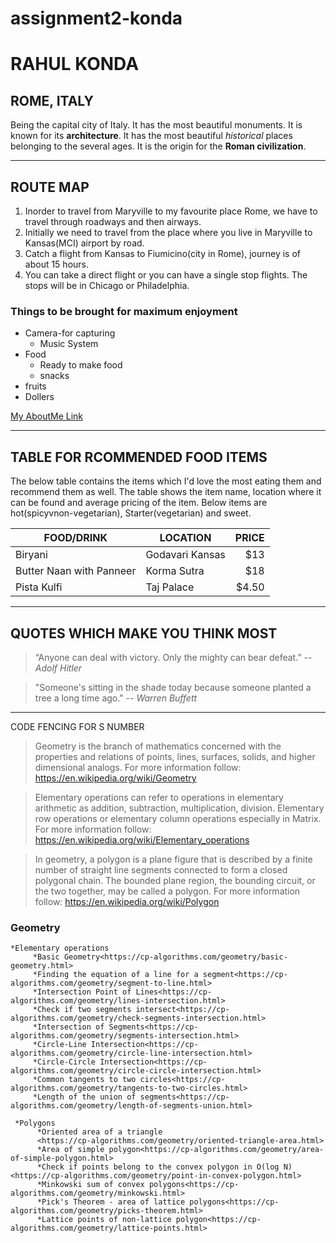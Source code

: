 # assignment2-konda
# RAHUL KONDA
## ROME, ITALY

 Being the capital city of Italy. It has the most beautiful monuments. It is known for its **architecture**. It has the most beautiful *historical* places belonging to the several ages. It is the origin for the **Roman civilization**.

 ---
## ROUTE MAP
1. Inorder to travel from Maryville to my favourite place Rome, we have to travel through roadways and then airways.
2. Initially we need to travel from the place where you live in Maryville to Kansas(MCI) airport by road.
3. Catch a flight from Kansas to Fiumicino(city in Rome), journey is of about 15 hours.
4. You can take a direct flight or you can have a single stop flights. The stops will be in Chicago or Philadelphia.

### Things to be brought for maximum enjoyment
* Camera-for capturing
    * Music System
* Food
    * Ready to make food
    * snacks
* fruits
* Dollers


[My AboutMe Link](https://github.com/rahulkonda96/assignment2-konda/blob/main/AboutMe.md)

---
## TABLE FOR RCOMMENDED FOOD ITEMS
The below table contains the items which I'd love the most eating them and recommend them as well. The table shows the item name, location where it can be found and average pricing of the item. Below items are hot(spicyvnon-vegetarian), Starter(vegetarian) and sweet.

| FOOD/DRINK | LOCATION | PRICE |
| --- | --- | ---: |
| Biryani | Godavari Kansas | $13 |
| Butter Naan with Panneer | Korma Sutra | $18 |
| Pista Kulfi | Taj Palace | $4.50 |

---
## QUOTES WHICH MAKE YOU THINK MOST
>“Anyone can deal with victory. Only the mighty can bear defeat.” -- *Adolf Hitler*

>"Someone's sitting in the shade today because someone planted a tree a long time ago." -- *Warren Buffett*

---
CODE FENCING FOR S NUMBER
>Geometry is the branch of mathematics concerned with the properties and relations of points, lines, surfaces, solids, and higher dimensional analogs. For more information follow:
<https://en.wikipedia.org/wiki/Geometry>

>Elementary operations can refer to operations in elementary arithmetic as addition, subtraction, multiplication, division. Elementary row operations or elementary column operations especially in Matrix. For more information follow:
<https://en.wikipedia.org/wiki/Elementary_operations>

>In geometry, a polygon is a plane figure that is described by a finite number of straight line segments connected to form a closed polygonal chain. The bounded plane region, the bounding circuit, or the two together, may be called a polygon. For more information follow:
<https://en.wikipedia.org/wiki/Polygon>

### Geometry

   ```
   *Elementary operations
        *Basic Geometry<https://cp-algorithms.com/geometry/basic-geometry.html>
        *Finding the equation of a line for a segment<https://cp-algorithms.com/geometry/segment-to-line.html>
        *Intersection Point of Lines<https://cp-algorithms.com/geometry/lines-intersection.html>
        *Check if two segments intersect<https://cp-algorithms.com/geometry/check-segments-intersection.html>
        *Intersection of Segments<https://cp-algorithms.com/geometry/segments-intersection.html>
        *Circle-Line Intersection<https://cp-algorithms.com/geometry/circle-line-intersection.html>
        *Circle-Circle Intersection<https://cp-algorithms.com/geometry/circle-circle-intersection.html>
        *Common tangents to two circles<https://cp-algorithms.com/geometry/tangents-to-two-circles.html>
        *Length of the union of segments<https://cp-algorithms.com/geometry/length-of-segments-union.html>
  ```
  ```
   *Polygons
        *Oriented area of a triangle 
        <https://cp-algorithms.com/geometry/oriented-triangle-area.html>
        *Area of simple polygon<https://cp-algorithms.com/geometry/area-of-simple-polygon.html>
        *Check if points belong to the convex polygon in O(log N)<https://cp-algorithms.com/geometry/point-in-convex-polygon.html>
        *Minkowski sum of convex polygons<https://cp-algorithms.com/geometry/minkowski.html>
        *Pick's Theorem - area of lattice polygons<https://cp-algorithms.com/geometry/picks-theorem.html>
        *Lattice points of non-lattice polygon<https://cp-algorithms.com/geometry/lattice-points.html>
```